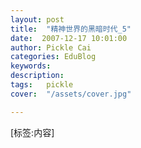 ```yaml
---
layout: post  
title:  "精神世界的黑暗时代_5"
date:  2007-12-17 10:01:00
author: Pickle Cai  
categories: EduBlog  
keywords: 
description:   
tags:	pickle   
cover:  "/assets/cover.jpg"  

---
```


[标签:内容]
